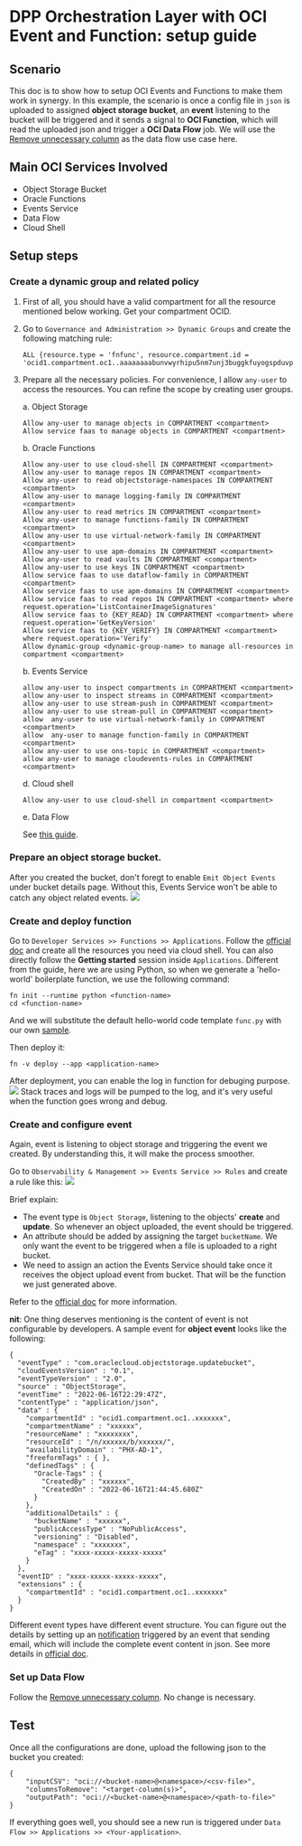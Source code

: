 # DPP Orchestration Layer with OCI Event and Function: setup guide

## Scenario
This doc is to show how to setup OCI Events and Functions to make them work in synergy. In this example, the scenario is once a config file in `json` is uploaded to assigned **object storage bucket**, an **event** listening to the bucket will be triggered and it sends a signal to **OCI Function**, which will read the uploaded json and trigger a **OCI Data Flow** job. We will use the [Remove unnecessary column](./remove_unnecessary_columns.md) as the data flow use case here.

## Main OCI Services Involved
- Object Storage Bucket
- Oracle Functions
- Events Service
- Data Flow
- Cloud Shell

## Setup steps
### Create a dynamic group and related policy
1. First of all, you should have a valid compartment for all the resource mentioned below working. Get your compartment OCID.
2. Go to `Governance and Administration >> Dynamic Groups` and create the following matching rule:
    ```
    ALL {resource.type = 'fnfunc', resource.compartment.id = 'ocid1.compartment.oc1..aaaaaaaabunvwyrhipu5nm7unj3buggkfuyogspduvphh3fjd7zqq4hjkpja'}
    ```
3. Prepare all the necessary policies. For convenience, I allow `any-user` to access the resources. You can refine the scope by creating user groups.

    a. Object Storage
    ```
    Allow any-user to manage objects in COMPARTMENT <compartment>
    Allow service faas to manage objects in COMPARTMENT <compartment>
    ```

    b. Oracle Functions
    ```
    Allow any-user to use cloud-shell IN COMPARTMENT <compartment>
    Allow any-user to manage repos IN COMPARTMENT <compartment>
    Allow any-user to read objectstorage-namespaces IN COMPARTMENT <compartment>
    Allow any-user to manage logging-family IN COMPARTMENT <compartment>
    Allow any-user to read metrics IN COMPARTMENT <compartment>
    Allow any-user to manage functions-family IN COMPARTMENT <compartment>
    Allow any-user to use virtual-network-family IN COMPARTMENT <compartment>
    Allow any-user to use apm-domains IN COMPARTMENT <compartment>
    Allow any-user to read vaults IN COMPARTMENT <compartment>
    Allow any-user to use keys IN COMPARTMENT <compartment>
    Allow service faas to use dataflow-family in COMPARTMENT <compartment>
    Allow service faas to use apm-domains IN COMPARTMENT <compartment>
    Allow service faas to read repos IN COMPARTMENT <compartment> where request.operation='ListContainerImageSignatures'
    Allow service faas to {KEY_READ} IN COMPARTMENT <compartment> where request.operation='GetKeyVersion'
    Allow service faas to {KEY_VERIFY} IN COMPARTMENT <compartment> where request.operation='Verify'
    Allow dynamic-group <dynamic-group-name> to manage all-resources in compartment <compartment>
    ```

    b. Events Service
    ```
    allow any-user to inspect compartments in COMPARTMENT <compartment>
    allow any-user to inspect streams in COMPARTMENT <compartment>
    allow any-user to use stream-push in COMPARTMENT <compartment>
    allow any-user to use stream-pull in COMPARTMENT <compartment>
    allow  any-user to use virtual-network-family in COMPARTMENT <compartment>
    allow  any-user to manage function-family in COMPARTMENT <compartment>
    allow any-user to use ons-topic in COMPARTMENT <compartment>
    allow any-user to manage cloudevents-rules in COMPARTMENT <compartment>
    ```

    d. Cloud shell
    ```
    Allow any-user to use cloud-shell in compartment <compartment>	
    ```

    e. Data Flow
    
    See [this guide](./README.md).

### Prepare an object storage bucket.
After you created the bucket, don't foregt to enable `Emit Object Events` under bucket details page. Without this, Events Service won't be able to catch any object related events. 
![](./utils/enable_emit_os.png)

### Create and deploy function
Go to `Developer Services >> Functions >> Applications`. Follow the [official doc](https://docs.oracle.com/en-us/iaas/Content/Functions/Tasks/functionsquickstartcloudshell.htm) and create all the resources you need via cloud shell. You can also directly follow the **Getting started** session inside `Applications`. Different from the guide, here we are using Python, so when we generate a 'hello-world' boilerplate function, we use the following command:
```
fn init --runtime python <function-name>
cd <function-name>
```
And we will substitute the default hello-world code template `func.py` with our own [sample](./example_code/end_to_end_example/func.py).

Then deploy it:
```
fn -v deploy --app <application-name>
```
After deployment, you can enable the log in function for debuging purpose. 
![](./utils/fn_log.png)
Stack traces and logs will be pumped to the log, and it's very useful when the function goes wrong and debug.


### Create and configure event
Again, event is listening to object storage and triggering the event we created. By understanding this, it will make the process smoother. 

Go to `Observability & Management >> Events Service >> Rules` and create a rule like this:
![](./utils/event_rule.png)

Brief explain:
- The event type is `Object Storage`, listening to the objects' **create** and **update**. So whenever an object uploaded, the event should be triggered.
- An attribute should be added by assigning the target `bucketName`. We only want the event to be triggered when a file is uploaded to a right bucket.
- We need to assign an action the Events Service should take once it receives the object upload event from bucket. That will be the function we just generated above.

Refer to the [official doc](https://docs.oracle.com/en-us/iaas/Content/Events/Concepts/eventsoverview.htm) for more information.

**nit**: One thing deserves mentioning is the content of event is not configurable by developers. A sample event for **object event** looks like the following:
```
{
  "eventType" : "com.oraclecloud.objectstorage.updatebucket",
  "cloudEventsVersion" : "0.1",
  "eventTypeVersion" : "2.0",
  "source" : "ObjectStorage",
  "eventTime" : "2022-06-16T22:29:47Z",
  "contentType" : "application/json",
  "data" : {
    "compartmentId" : "ocid1.compartment.oc1..xxxxxxx",
    "compartmentName" : "xxxxxx",
    "resourceName" : "xxxxxxxx",
    "resourceId" : "/n/xxxxxx/b/xxxxxx/",
    "availabilityDomain" : "PHX-AD-1",
    "freeformTags" : { },
    "definedTags" : {
      "Oracle-Tags" : {
        "CreatedBy" : "xxxxxx",
        "CreatedOn" : "2022-06-16T21:44:45.680Z"
      }
    },
    "additionalDetails" : {
      "bucketName" : "xxxxxx",
      "publicAccessType" : "NoPublicAccess",
      "versioning" : "Disabled",
      "namespace" : "xxxxxxx",
      "eTag" : "xxxx-xxxxx-xxxxx-xxxxx"
    }
  },
  "eventID" : "xxxx-xxxxx-xxxxx-xxxxx",
  "extensions" : {
    "compartmentId" : "ocid1.compartment.oc1..xxxxxxx"
  }
}
```
Different event types have different event structure. You can figure out the details by setting up an [notification](https://docs.oracle.com/en-us/iaas/Content/Notification/Concepts/notificationoverview.htm) triggered by an event that sending email, which will include the complete event content in json. See more details in [official doc](https://docs.oracle.com/en-us/iaas/Content/Events/Reference/eventenvelopereference.htm).

### Set up Data Flow
Follow the [Remove unnecessary column](./remove_unnecessary_columns.md). No change is necessary.

## Test
Once all the configurations are done, upload the following json to the bucket you created:
```
{
    "inputCSV": "oci://<bucket-name>@<namespace>/<csv-file>",
    "columnsToRemove": "<target-column(s)>",
    "outputPath": "oci://<bucket-name>@<namespace>/<path-to-file>"
}
```
If everything goes well, you should see a new run is triggered under `Data Flow >> Applications >> <Your-application>`.




    
